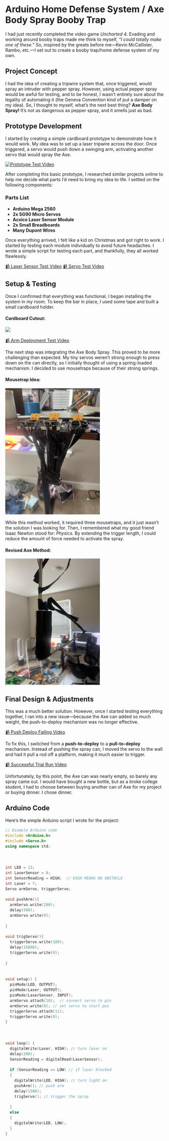 # Arduino Home Defense System / Axe Body Spray Booby Trap

I had just recently completed the video game *Uncharted 4*. Evading and working around booby traps made me think to myself, *“I could totally make one of these.”* So, inspired by the greats before me—Kevin McCallister, Rambo, etc.—I set out to create a booby trap/home defense system of my own.

## **Project Concept**
I had the idea of creating a tripwire system that, once triggered, would spray an intruder with pepper spray. However, using actual pepper spray would be awful for testing, and to be honest, I wasn’t entirely sure about the legality of automating it (the Geneva Convention kind of put a damper on my idea). So, I thought to myself, what’s the next best thing? **Axe Body Spray!** It’s not as dangerous as pepper spray, and it smells just as bad.

## **Prototype Development**
I started by creating a simple cardboard prototype to demonstrate how it would work. My idea was to set up a laser tripwire across the door. Once triggered, a servo would push down a swinging arm, activating another servo that would spray the Axe.

[![Prototype Test Video](https://img.youtube.com/vi/bq_6fXvCKoM/0.jpg)](https://www.youtube.com/watch?v=bq_6fXvCKoM)



After completing this basic prototype, I researched similar projects online to help me decide what parts I’d need to bring my idea to life. I settled on the following components:

### **Parts List**
- **Arduino Mega 2560**
- **2x SG90 Micro Servos**
- **Acxico Laser Sensor Module**
- **2x Small Breadboards**
- **Many Dupont Wires**

Once everything arrived, I felt like a kid on Christmas and got right to work. I started by testing each module individually to avoid future headaches. I wrote a simple script for testing each part, and thankfully, they all worked flawlessly.

[📹 Laser Sensor Test Video](videos/laserTest.mp4)
[📹 Servo Test Video](videos/servoTest.mp4)


## **Setup & Testing**
Once I confirmed that everything was functional, I began installing the system in my room. To keep the bar in place, I used some tape and built a small cardboard holder.

#### **Cardboard Cutout:**
<img src="images/cardboard.jpeg" width="300">



[📹 Arm Deployment Test Video](videos/workingArm.mp4)

The next step was integrating the Axe Body Spray. This proved to be more challenging than expected. My tiny servos weren’t strong enough to press down on the can directly, so I initially thought of using a spring-loaded mechanism. I decided to use mousetraps because of their strong springs.

#### **Mousetrap Idea:**
<img src="images/mousetraps.jpeg" width="300">

While this method worked, it required three mousetraps, and it just wasn’t the solution I was looking for. Then, I remembered what my good friend Isaac Newton stood for: *Physics.* By extending the trigger length, I could reduce the amount of force needed to activate the spray.

#### **Revised Axe Method:**
<img src="images/goodCan.jpeg" width="300">

## **Final Design & Adjustments**
This was a much better solution. However, once I started testing everything together, I ran into a new issue—because the Axe can added so much weight, the push-to-deploy mechanism was no longer effective.

[📹 Push Deploy Failing Video](videos/goodsprayBadArm.mp4)

To fix this, I switched from a **push-to-deploy** to a **pull-to-deploy** mechanism. Instead of pushing the spray can, I moved the servo to the wall and had it pull a rod off a platform, making it much easier to trigger.

[📹 Successful Trial Run Video](videos/Success.mp4)

Unfortunately, by this point, the Axe can was nearly empty, so barely any spray came out. I would have bought a new bottle, but as a broke college student, I had to choose between buying another can of Axe for my project or buying dinner. I chose dinner.

## **Arduino Code**
Here’s the simple Arduino script I wrote for the project:
```cpp
// Example Arduino code
#include <Arduino.h>
#include <Servo.h>
using namespace std;



int LED = 13;
int LaserSensor = 8;
int SensorReading = HIGH;  // HIGH MEANS NO OBSTACLE
int Laser = 7; 
Servo armServo, triggerServo;

void pushArm(){
  armServo.write(200);
  delay(500);
  armServo.write(0);
  
}

void trigServo(){
  triggerServo.write(180);
  delay(15000);
  triggerServo.write(0);

}


void setup() {
  pinMode(LED, OUTPUT);
  pinMode(Laser, OUTPUT);
  pinMode(LaserSensor, INPUT);
  armServo.attach(10);  // connect servo to pin
  armServo.write(0); // set servo to start pos
  triggerServo.attach(11);
  triggerServo.write(0);
}



void loop() {
  digitalWrite(Laser, HIGH); // turn laser on
  delay(200);
  SensorReading = digitalRead(LaserSensor);
  
  if (SensorReading == LOW) // if laser blocked
  {
    digitalWrite(LED, HIGH); // turn light on
    pushArm(); // push arm
    delay(1500);
    trigServo(); // trigger the spray
    
  }
  else
  {
    digitalWrite(LED, LOW);
  }
}



